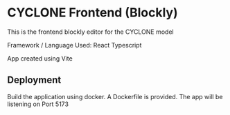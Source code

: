 # CYCLONE Frontend (Blockly)

This is the frontend blockly editor for the CYCLONE model

Framework / Language Used:
React
Typescript

App created using Vite

## Deployment

Build the application using docker. A Dockerfile is provided.
The app will be listening on Port 5173
